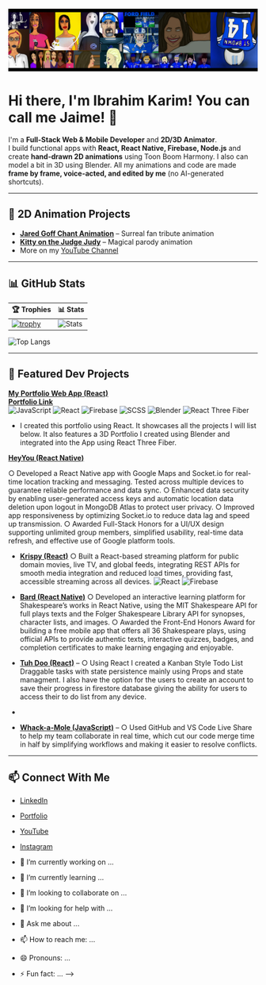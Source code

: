 

![Banner](https://raw.githubusercontent.com/ibrahimkarim22/ibrahimkarim22/main/linkedinBanner22.jpg)


# Hi there, I'm Ibrahim Karim! You can call me Jaime! 👋  

I'm a **Full-Stack Web & Mobile Developer** and **2D/3D Animator**.  
I build functional apps with **React, React Native, Firebase, Node.js** 
and create **hand-drawn 2D animations** using Toon Boom Harmony. I also can model a bit in 3D using Blender. 
All my animations and code are made **frame by frame, voice-acted, and edited by me** (no AI-generated shortcuts).  

---

## 🎨 2D Animation Projects

- [**Jared Goff Chant Animation**](https://www.youtube.com/watch?v=IjWjixy8xQY) – Surreal fan tribute animation  
- [**Kitty on the Judge Judy**](https://www.youtube.com/watch?v=wLnJo1LrhgY) – Magical parody animation  
- More on my [YouTube Channel](https://www.youtube.com/@iiibrahimKarim)  

---

## 📊 GitHub Stats
| 🏆 Trophies | 📊 Stats |
|-------------|----------|
| [![trophy](https://github-profile-trophy.vercel.app/?username=ibrahimkarim22&theme=onedark&row=2&column=3)](https://github.com/ryo-ma/github-profile-trophy) | ![Stats](https://github-readme-stats.vercel.app/api?username=ibrahimkarim22&show_icons=true&theme=onedark) |
![Top Langs](https://github-readme-stats.vercel.app/api/top-langs/?username=ibrahimkarim22&layout=compact&theme=onedark)

---

## 🚀 Featured Dev Projects

[**My Portfolio Web App (React)**](https://github.com/ibrahimkarim22/ibrahim-karim-portfolio) </br>
  [**Portfolio Link**](https://ibrahimkarim-34158.web.app/) </br>
  ![JavaScript](https://img.shields.io/badge/-JavaScript-F7DF1E?logo=javascript&logoColor=000)
  ![React](https://img.shields.io/badge/-React-61DAFB?logo=react&logoColor=000) 
  ![Firebase](https://img.shields.io/badge/-Firebase-FFCA28?logo=firebase&logoColor=000)
  ![SCSS](https://img.shields.io/badge/-SCSS-CC6699?logo=sass&logoColor=fff)
  ![Blender](https://img.shields.io/badge/-Blender-F5792A?logo=blender&logoColor=fff)
  ![React Three Fiber](https://img.shields.io/badge/-React%20Three%20Fiber-000000?logo=threedotjs&logoColor=fff) </br>
- I created this portfolio using React. It showcases all the projects I will list below. It also features a 3D Portfolio I created using Blender and integrated into the App using React Three Fiber.
  
[**HeyYou (React Native)**](https://github.com/ibrahim-karim-22/fullStackPortfolioProject) </br>

○ Developed a React Native app with Google Maps and Socket.io for real-time location tracking and messaging. Tested across multiple devices to guarantee reliable performance and data sync. 
○ Enhanced data security by enabling user-generated access keys and automatic location data deletion upon logout in MongoDB Atlas to protect user privacy. 
○ Improved app responsiveness by optimizing Socket.io to reduce data lag and speed up transmission. 
○ Awarded Full-Stack Honors for a UI/UX design supporting unlimited group members, simplified usability, real-time data refresh, and effective use of Google platform tools. 

- [**Krispy (React)**](https://github.com/ibrahim-karim-22/portfolioProjectReact)
○ Built a React-based streaming platform for public domain movies, live TV, and global feeds, integrating REST APIs for smooth media integration and reduced load times, providing fast, accessible streaming across all devices.
![React](https://img.shields.io/badge/-React-61DAFB?logo=react&logoColor=000) 
![Firebase](https://img.shields.io/badge/-Firebase-FFCA28?logo=firebase&logoColor=000)

 
- [**Bard (React Native)**](https://github.com/ibrahim-karim-22/reactNativePortfolioProject) 
○ Developed an interactive learning platform for Shakespeare’s works in React Native, using the MIT Shakespeare API for full plays texts and the Folger Shakespeare Library API for synopses, character lists, and images. 
○ Awarded the Front-End Honors Award for building a free mobile app that offers all 36 Shakespeare plays, using official APIs to provide authentic texts, interactive quizzes, badges, and completion certificates to make learning engaging and enjoyable. 

- [**Tuh Doo (React)**](https://github.com/YOUR_USERNAME/KanbanBoard) –
○ Using React I created a Kanban Style Todo List Draggable tasks with state persistence mainly using Props and state managment. I also have the option for the users to create an account to save their progress in firestore database giving the ability for users to access their to do list from any device.
- 
- [**Whack-a-Mole (JavaScript)**](https://github.com/YOUR_USERNAME/Whack-a-Mole) – ○ Used GitHub and VS Code Live Share to help my team collaborate in real time, which cut our code merge time in half by   simplifying workflows and making it easier to resolve conflicts.  

---

## 📫 Connect With Me
- [LinkedIn](http://linkedin.com/in/ibrahim-karim-abaa952a7)  
- [Portfolio](https://ibrahimkarim-34158.web.app/)  
- [YouTube](https://www.youtube.com/@iiibrahimKarim)
- [Instagram](https://www.instagram.com/iiibrahimkarim/)




- 🔭 I’m currently working on ...
- 🌱 I’m currently learning ...
- 👯 I’m looking to collaborate on ...
- 🤔 I’m looking for help with ...
- 💬 Ask me about ...
- 📫 How to reach me: ...
- 😄 Pronouns: ...
- ⚡ Fun fact: ...
-->
